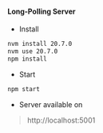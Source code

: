 #### Long-Polling Server

- Install
```bash
nvm install 20.7.0
nvm use 20.7.0
npm install
```

- Start
```bash
npm start
```
- Server available on
> http://localhost:5001

